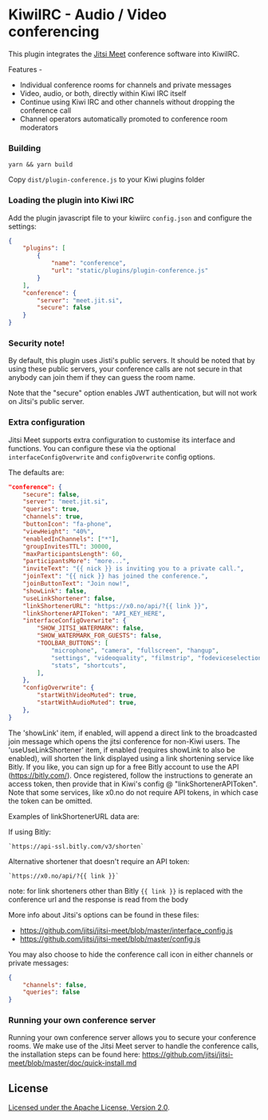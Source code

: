 # KiwiIRC - Audio / Video conferencing

This plugin integrates the [Jitsi Meet](https://jitsi.org/jitsi-meet/) conference software into KiwiIRC.

Features -
* Individual conference rooms for channels and private messages
* Video, audio, or both, directly within Kiwi IRC itself
* Continue using Kiwi IRC and other channels without dropping the conference call
* Channel operators automatically promoted to conference room moderators

### Building
~~~shell
yarn && yarn build
~~~

Copy `dist/plugin-conference.js` to your Kiwi plugins folder

### Loading the plugin into Kiwi IRC
Add the plugin javascript file to your kiwiirc `config.json` and configure the settings:

```json
{
    "plugins": [
        {
            "name": "conference",
            "url": "static/plugins/plugin-conference.js"
        }
    ],
    "conference": {
        "server": "meet.jit.si",
        "secure": false
    }
}
```

### Security note!
By default, this plugin uses Jisti's public servers. It should be noted that by using these public servers, your conference calls are not secure in that anybody can join them if they can guess the room name.

Note that the "secure" option enables JWT authentication, but will not work on Jitsi's public server.

### Extra configuration
Jitsi Meet supports extra configuration to customise its interface and functions. You can configure these via the optional `interfaceConfigOverwrite` and `configOverwrite` config options.

The defaults are:
~~~json
"conference": {
    "secure": false,
    "server": "meet.jit.si",
    "queries": true,
    "channels": true,
    "buttonIcon": "fa-phone",
    "viewHeight": "40%",
    "enabledInChannels": ["*"],
    "groupInvitesTTL": 30000,
    "maxParticipantsLength": 60,
    "participantsMore": "more...",
    "inviteText": "{{ nick }} is inviting you to a private call.",
    "joinText": "{{ nick }} has joined the conference.",
    "joinButtonText": "Join now!",
    "showLink": false,
    "useLinkShortener": false,
    "linkShortenerURL": "https://x0.no/api/?{{ link }}",
    "linkShortenerAPIToken": "API_KEY_HERE",
    "interfaceConfigOverwrite": {
        "SHOW_JITSI_WATERMARK": false,
        "SHOW_WATERMARK_FOR_GUESTS": false,
        "TOOLBAR_BUTTONS": [
            "microphone", "camera", "fullscreen", "hangup",
            "settings", "videoquality", "filmstrip", "fodeviceselection",
            "stats", "shortcuts",
        ],
    },
    "configOverwrite": {
        "startWithVideoMuted": true,
        "startWithAudioMuted": true,
    },
}
~~~

The 'showLink' item, if enabled, will append a direct link to the broadcasted join message which opens the jitsi conference for non-Kiwi users.
The 'useUseLinkShortener' item, if enabled (requires showLink to also be enabled), will shorten the link displayed using a link shortening service like Bitly. If you like, you can sign up for a free Bitly account to use the API (https://bitly.com/). Once registered, follow the instructions to generate an access token, then provide that in Kiwi's config @ "linkShortenerAPIToken". Note that some services, like x0.no do not require API tokens, in which case the token can be omitted.

Examples of linkShortenerURL data are:

If using Bitly:

    `https://api-ssl.bitly.com/v3/shorten`

Alternative shortener that doesn't require an API token:

    `https://x0.no/api/?{{ link }}`

note: for link shorteners other than Bitly `{{ link }}` is replaced with the conference url and the response is read from the body

More info about Jitsi's options can be found in these files:
* https://github.com/jitsi/jitsi-meet/blob/master/interface_config.js
* https://github.com/jitsi/jitsi-meet/blob/master/config.js

You may also choose to hide the conference call icon in either channels or private messages:
```json
{
    "channels": false,
    "queries": false
}
```
### Running your own conference server
Running your own conference server allows you to secure your conference rooms. We make use of the Jitsi Meet server to handle the conference calls, the installation steps can be found here: https://github.com/jitsi/jitsi-meet/blob/master/doc/quick-install.md

## License

[ Licensed under the Apache License, Version 2.0](LICENSE).
